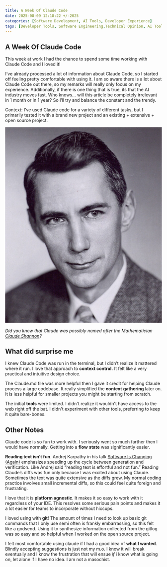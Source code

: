 ```yaml
---
title: A Week Of Claude Code
date: 2025-08-09 12:18:22 +/-2025
categories: [Software Development, AI Tools, Developer Experience]
tags: [Developer Tools, Software Engineering,Technical Opinion, AI Tools, Claude Code, ] 
---
```


## A Week Of Claude Code

This week at work I had the chance to spend some time working with Claude Code and I loved it!

I’ve already processed a lot of information about Claude Code, so I started off feeling pretty comfortable with using it.  I am so aware there is a lot about Claude Code out there, so my remarks will really only focus on my experience. Additionally, if there is one thing that is true, its that the AI industry moves fast. Who knows… will this article be completely irrelevant in 1 month or in 1 year? So I’ll try and balance the constant and the trendy.

Context: I’ve used Claude code for a variety of different tasks, but I primarily tested it with a brand new project and an existing + extensive + open source project.

![Claude Shannon](/assets/img/post-resources/C.E._Shannon.jpg)

*Did you know that Claude was possibly named after the Mathematician [Claude Shannon](https://web.archive.org/web/20230712235416/https://www.nytimes.com/2023/07/11/technology/anthropic-ai-claude-chatbot.html)?*

## What did surprise me

I knew Claude Code was run in the terminal, but I didn’t realize it mattered where it run. I love that approach to **context control.** It felt like a very practical and intuitive design choice.

The Claude.md file was more helpful then I gave it credit for helping Claude process a large codebase. It really simplified the **context** **gathering** later on. It is less helpful for smaller projects you might be starting from scratch.

The initial **tools** were limited. I didn't realize it wouldn't have access to the web right off the bat. I didn't experiment with other tools, preferring to keep it quite bare-bones.

## Other Notes

Claude code is so fun to work with. I seriously went so much farther then I would have normally. Getting into a **flow** **state** was significantly easier.

**Reading text isn’t fun**. Andrej Karpathy in his talk [Software Is Changing (Again)](https://www.youtube.com/watch?v=LCEmiRjPEtQ) emphasizes speeding up the cycle between generation and verification. Like Andrej said “reading text is effortful and not fun.” Reading Claude’s diffs was fun only because I was excited about using Claude.  Sometimes the text was quite extensive as the diffs grew. My normal coding practice involves small incremental diffs, so this could feel quite foreign and frustrating.  

I love that it is **platform agnostic**. It makes it so easy to work with it regardless of your IDE. This resolves some serious pain points and makes it a lot easier for teams to incorporate without hiccups.

I loved using with **git**! The amount of times I need to look up basic git commands that I only use semi often is frankly embarrassing, so this felt like a godsend. Using it to synthesize information collected from the gitlog was so easy and so helpful when I worked on the open source project.

I felt most comfortable using claude if I had a good idea of **what I wanted**. Blindly accepting suggestions is just not my m.o. I know it will break eventually and I know the frustration that will ensue  *if* i know what is going on, let alone if I have no idea. I am not a masochist.
